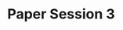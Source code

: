 ---
slug: paper-session-3
type: event
event_type: Paper Session
title: Paper Session 3
venue: VOGELFREI
date_time: Wednesday, April 19th, 15:15
schedule:
    -   time: t15:15
        item: $reproducible-musical-analysis-of-live-coding-performances-using
    -   time: t15:35
        item: $ziffers-numbered-notation-for-algorithmic-composition
    -   time: t15:55
        item: $designing-and-exploring-a-live-coding-interface-for-generative
    -   time: t16:15
        item: $addressing-accessibility-for-blind-and-visually-impaired-live
    -   time: t16:30
        item: Questions
---